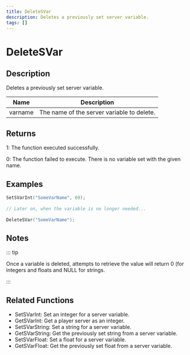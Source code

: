 ```yaml
---
title: DeleteSVar
description: Deletes a previously set server variable.
tags: []
---
```


# DeleteSVar

## Description

Deletes a previously set server variable.

| Name    | Description                                |
| ------- | ------------------------------------------ |
| varname | The name of the server variable to delete. |

## Returns

1: The function executed successfully.

0: The function failed to execute. There is no variable set with the given name.

## Examples

```c
SetSVarInt("SomeVarName", 69);
 
// Later on, when the variable is no longer needed...
 
DeleteSVar("SomeVarName");
```

## Notes

::: tip

Once a variable is deleted, attempts to retrieve the value will return 0 (for integers and floats and NULL for strings.

:::

## Related Functions

- SetSVarInt: Set an integer for a server variable.
- GetSVarInt: Get a player server as an integer.
- SetSVarString: Set a string for a server variable.
- GetSVarString: Get the previously set string from a server variable.
- SetSVarFloat: Set a float for a server variable.
- GetSVarFloat: Get the previously set float from a server variable.
